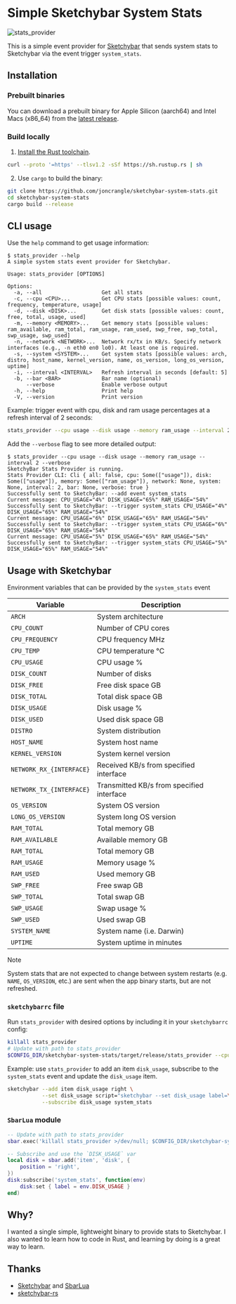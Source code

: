 # Simple Sketchybar System Stats

![stats_provider](assets/stats_provider.png)

This is a simple event provider for [Sketchybar](https://github.com/FelixKratz/SketchyBar?tab=readme-ov-file) that sends system stats to Sketchybar via the event trigger `system_stats`.

## Installation

### Prebuilt binaries

You can download a prebuilt binary for Apple Silicon (aarch64) and Intel Macs (x86_64) from the [latest release](https://github.com/joncrangle/sketchybar-system-stats/releases).

### Build locally

1. [Install the Rust toolchain](https://rustup.rs/).

```bash
curl --proto '=https' --tlsv1.2 -sSf https://sh.rustup.rs | sh
```

2. Use `cargo` to build the binary:

```bash
git clone https://github.com/joncrangle/sketchybar-system-stats.git
cd sketchybar-system-stats
cargo build --release
```

## CLI usage

Use the `help` command to get usage information:
```console
$ stats_provider --help
A simple system stats event provider for Sketchybar.

Usage: stats_provider [OPTIONS]

Options:
  -a, --all                   Get all stats
  -c, --cpu <CPU>...          Get CPU stats [possible values: count, frequency, temperature, usage]
  -d, --disk <DISK>...        Get disk stats [possible values: count, free, total, usage, used]
  -m, --memory <MEMORY>...    Get memory stats [possible values: ram_available, ram_total, ram_usage, ram_used, swp_free, swp_total, swp_usage, swp_used]
  -n, --network <NETWORK>...  Network rx/tx in KB/s. Specify network interfaces (e.g., -n eth0 en0 lo0). At least one is required.
  -s, --system <SYSTEM>...    Get system stats [possible values: arch, distro, host_name, kernel_version, name, os_version, long_os_version, uptime]
  -i, --interval <INTERVAL>   Refresh interval in seconds [default: 5]
  -b, --bar <BAR>             Bar name (optional)
      --verbose               Enable verbose output
  -h, --help                  Print help
  -V, --version               Print version
```

Example: trigger event with cpu, disk and ram usage percentages at a refresh interval of 2 seconds:
```bash
stats_provider --cpu usage --disk usage --memory ram_usage --interval 2
```

Add the `--verbose` flag to see more detailed output:

```console
$ stats_provider --cpu usage --disk usage --memory ram_usage --interval 2 --verbose
SketchyBar Stats Provider is running.
Stats Provider CLI: Cli { all: false, cpu: Some(["usage"]), disk: Some(["usage"]), memory: Some(["ram_usage"]), network: None, system: None, interval: 2, bar: None, verbose: true }
Successfully sent to SketchyBar: --add event system_stats
Current message: CPU_USAGE="4%" DISK_USAGE="65%" RAM_USAGE="54%"
Successfully sent to SketchyBar: --trigger system_stats CPU_USAGE="4%" DISK_USAGE="65%" RAM_USAGE="54%"
Current message: CPU_USAGE="6%" DISK_USAGE="65%" RAM_USAGE="54%"
Successfully sent to SketchyBar: --trigger system_stats CPU_USAGE="6%" DISK_USAGE="65%" RAM_USAGE="54%"
Current message: CPU_USAGE="5%" DISK_USAGE="65%" RAM_USAGE="54%"
Successfully sent to SketchyBar: --trigger system_stats CPU_USAGE="5%" DISK_USAGE="65%" RAM_USAGE="54%"
```

## Usage with Sketchybar

Environment variables that can be provided by the `system_stats` event

| Variable                 | Description                               |
| ------------------------ | ----------------------------------------- |
| `ARCH`                   | System architecture                       |
| `CPU_COUNT`              | Number of CPU cores                       |
| `CPU_FREQUENCY`          | CPU frequency MHz                         |
| `CPU_TEMP`               | CPU temperature °C                        |
| `CPU_USAGE`              | CPU usage %                               |
| `DISK_COUNT`             | Number of disks                           |
| `DISK_FREE`              | Free disk space GB                        |
| `DISK_TOTAL`             | Total disk space GB                       |
| `DISK_USAGE`             | Disk usage %                              |
| `DISK_USED`              | Used disk space GB                        |
| `DISTRO`                 | System distribution                       |
| `HOST_NAME`              | System host name                          |
| `KERNEL_VERSION`         | System kernel version                     |
| `NETWORK_RX_{INTERFACE}` | Received KB/s from specified interface    |
| `NETWORK_TX_{INTERFACE}` | Transmitted KB/s from specified interface |
| `OS_VERSION`             | System OS version                         |
| `LONG_OS_VERSION`        | System long OS version                    |
| `RAM_TOTAL`              | Total memory GB                           |
| `RAM_AVAILABLE`          | Available memory GB                       |
| `RAM_TOTAL`              | Total memory GB                           |
| `RAM_USAGE`              | Memory usage %                            |
| `RAM_USED`               | Used memory GB                            |
| `SWP_FREE`               | Free swap GB                              |
| `SWP_TOTAL`              | Total swap GB                             |
| `SWP_USAGE`              | Swap usage %                              |
| `SWP_USED`               | Used swap GB                              |
| `SYSTEM_NAME`            | System name (i.e. Darwin)                 |
| `UPTIME`                 | System uptime in minutes                  |

> [!NOTE]
> System stats that are not expected to change between system restarts (e.g. `NAME`, `OS_VERSION`, etc.) are sent when the app binary starts, but are not refreshed.

### `sketchybarrc` file

Run `stats_provider` with desired options by including it in your `sketchybarrc` config:

```bash
killall stats_provider
# Update with path to stats_provider
$CONFIG_DIR/sketchybar-system-stats/target/release/stats_provider --cpu usage --disk usage --memory ram_usage &
```

Example: use `stats_provider` to add an item `disk_usage`, subscribe to the `system_stats` event and update the `disk_usage` item.

```bash
sketchybar --add item disk_usage right \
           --set disk_usage script="sketchybar --set disk_usage label=\$DISK_USAGE" \
           --subscribe disk_usage system_stats
```

### `SbarLua` module

```lua
-- Update with path to stats_provider
sbar.exec('killall stats_provider >/dev/null; $CONFIG_DIR/sketchybar-system-stats/target/release/stats_provider --cpu usage --disk usage --memory usage')

-- Subscribe and use the `DISK_USAGE` var
local disk = sbar.add('item', 'disk', {
	position = 'right',
})
disk:subscribe('system_stats', function(env)
	disk:set { label = env.DISK_USAGE }
end)
```

## Why?

I wanted a single simple, lightweight binary to provide stats to Sketchybar. I also wanted to learn how to code in Rust, and learning by doing is a great way to learn.

## Thanks

* [Sketchybar](https://github.com/FelixKratz/SketchyBar) and [SbarLua](https://github.com/FelixKratz/SbarLua)
* [sketchybar-rs](https://github.com/johnallen3d/sketchybar-rs)
